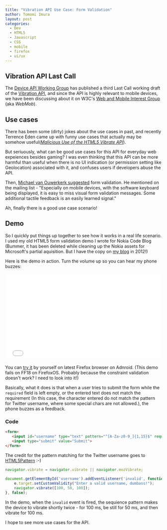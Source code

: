 ```yaml
---
title: "Vibration API Use Case: Form Validation"	
author: Tomomi Imura
layout: post
categories:
  - Dev
  - HTML5
  - Javascript
  - CSS
  - mobile
  - firefox
  - ui/ux
---
```


## Vibration API Last Call

The [Device API Working Group][1] has published a third Last Call working draft of the [Vibration API][2], and since the API is highly relevant to mobile devices, we have been discussing about it on W3C's [Web and Mobile Interest Group][3] (aka *WebMob*).

## Use cases

There has been some (dirty) jokes about the use cases in past, and recently Terrence Eden came up with funny use cases that actually may be somehow useful([*Malicious Use of the HTML5 Vibrate API*][4]).

But seriuously, what can be good use cases for this API for everyday web expeiences besides gaming? 
I was even thinking that this API can be more harmful than useful when there is no UI indication (or permission setting like Geolocation) associated with it, and confuses users if developers abuse the API.

Then, [Michael van Ouwerkerk suggested][mailinglist] form validation. He mentioned on the mailing list - "Especially on mobile devices, with the software keyboard being displayed, it is easy to miss visual form validation messages. Some additional tactile feedback is an easily learned signal."

Ah, finally there is a good use case scenario!


## Demo

So I quickly put things up together to see how it works in a real life scenario. I used my old HTML5 form validation demo I wrote for Nokia Code Blog (Bummer, it has been deleted while cleaning up the Nokia assets for Microsoft's partial aquisition. But I have the copy on [my blog][5] in 2012!)

Here is the demo in action. Turn the volume up so you can hear my phone buzzes:

<iframe src="//player.vimeo.com/video/86735842" width="500" height="280" frameborder="0" webkitallowfullscreen mozallowfullscreen allowfullscreen></iframe>

You can [try it][6] by yourself on latest Firefox browser on Adnroid. (This demo fails on FF18 on FirefoxOS. Probably because the constraint validation doesn't work? I need to look into it!)

Basically, what it does is that when a user tries to submit the form while the `required` field is left empty, or the entered text does not match the requirement (In this case, the character entered do not match the pattern for Twitter username, where some special chars are not allowed.), the phone buzzes as a feedback.

### Code

```html
<form>    
   <input id="username" type="text" pattern="^[A-Za-z0-9_]{1,15}$" required> 
   <input type="submit" value="Submit"> 
</form> 
```

The credit for the pattern matching for the Twitter username goes to [HTML5Pattern][7] :-)

```javascript
navigator.vibrate = navigator.vibrate || navigator.mozVibrate;
	
document.getElementById('username').addEventListener('invalid', function(e) {
    e.target.setCustomValidity("Enter a valid username, dumbass!");
    navigator.vibrate([100, 50, 100]);
}, false);
```

In the demo, when the `invalid` event is fired, the sequience pattern makes the device to vibrate shortly twice - for 100 ms, be still for 50 ms, and then vibrate for 100 ms.


I hope to see more use cases for the API.


[1]: http://www.w3.org/2009/dap/
[2]: http://www.w3.org/TR/2014/WD-vibration-20140211/
[3]: http://www.w3.org/Mobile/IG/
[4]: http://shkspr.mobi/blog/2014/01/malicious-use-of-the-html5-vibrate-api/
[5]: http://girliemac.com/blog/2012/11/21/html5-form-validation/
[6]: https://dl.dropboxusercontent.com/u/1330446/demo/vibration.html
[7]: http://html5pattern.com
[mailinglist]: http://lists.w3.org/Archives/Public/public-web-mobile/2014Feb/0022.html